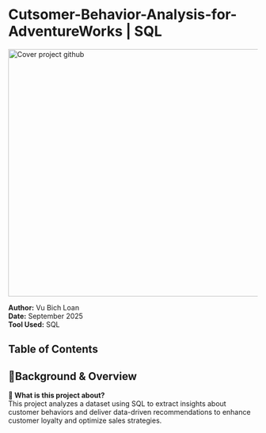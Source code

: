 # Cutsomer-Behavior-Analysis-for-AdventureWorks | SQL

<img width="1000" height="500" alt="Cover project github" src="https://github.com/user-attachments/assets/3cd605b4-4298-4a31-8c63-2322021b1967" />

**Author:** Vu Bich Loan <br>
**Date:** September 2025 <br>
**Tool Used:** SQL <br>

## Table of Contents

## 📌Background & Overview
**📖 What is this project about?** <br>
This project analyzes a dataset using SQL to extract insights about customer behaviors and deliver data-driven recommendations to enhance customer loyalty and optimize sales strategies.

